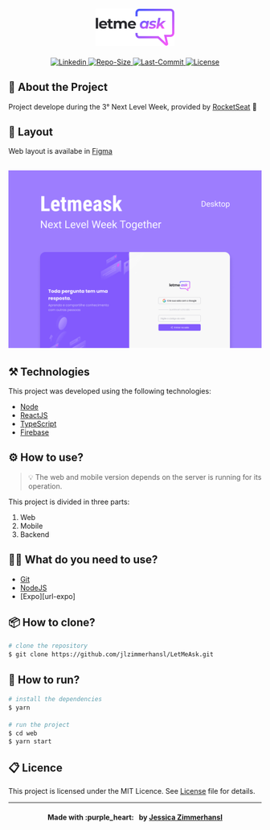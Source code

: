 <h2 align="center">
            <img alt="LetMeAsk" src=".github/Logo.png">
</h2>

<p align="center">

<a href="https://www.linkedin.com/in/jessica-zimmerhansl">
    <img alt="Linkedin" src="https://img.shields.io/badge/JessicaZimmerhansl-835AFD?style=flat-square&logo=LinkedIn&labelColor=#835AFD">
  </a>   
     <a href="https://github.com/jlzimmerhansl/LetMeAsk">
    <img alt="Repo-Size" src="https://img.shields.io/github/repo-size/jlzimmerhansl/LetMeAsk?color=%23835AFD&style=flat-square">
  </a>    
                                                                                                         
  <a href="https://github.com/jlzimmerhansl/LetMeAsk/commits/master">
    <img alt="Last-Commit" src="https://img.shields.io/github/last-commit/jlzimmerhansl/LetMeAsk/master?color=%23835AFD&style=flat-square">
  </a>

  <a href="https://github.com/jlzimmerhansl/LetMeAsk">
    <img alt="License" src="https://img.shields.io/github/license/jlzimmerhansl/LetMeAsk?color=%23835AFD&style=flat-square">
  </a> 
</p>

## :bookmark: About the Project

Project develope during the 3° Next Level Week, provided by [RocketSeat][url-rocket] :rocket:

## :art: Layout

Web layout is availabe in [Figma][url-figma-web]

<h2 align="center">
            <img alt="Let Me Ask" src=".github/LetmeaskCover.png">
</h2>

## :hammer_and_pick: Technologies

This project was developed using the following technologies:

- [Node][url-node]
- [ReactJS][url-react]
- [TypeScript][url-typescript]
- [Firebase][url-forebase]

## :gear: How to use?

> :bulb: The web and mobile version depends on the server is running for its operation.

This project is divided in three parts:

1. Web
2. Mobile
3. Backend

## :mechanic: What do you need to use?

- [Git][url-git]
- [NodeJS][url-node]
- [Expo][url-expo]

## :package: How to clone?

```bash
# clone the repository
$ git clone https://github.com/jlzimmerhansl/LetMeAsk.git
```

## :rocket: How to run?

```bash
# install the dependencies
$ yarn

# run the project
$ cd web
$ yarn start
```

## :clipboard: Licence

This project is licensed under the MIT Licence. See [License][url-license] file for details.

---

<h4 align="center">
Made with :purple_heart: &nbsp; by <a href="https://www.linkedin.com/in/jessica-zimmerhansl" target="_blank">Jessica Zimmerhansl</a>
</h4>

[url-typescript]: https://www.typescriptlang.org
[url-node]: https://nodejs.org/pt-br/
[url-react]: https://reactjs.org
[url-git]: https://git-scm.com
[url-diego]: https://github.com/diego3g
[url-figma-web]: https://www.figma.com/file/vJ5TSqA05OIT1IJ1X3Kgaa/Letmeask-Copy?node-id=45%3A3279
[url-rocket]: https://rocketseat.com.br
[url-forebase]: https://firebase.google.com/
[url-license]: https://github.com/jlzimmerhansl/LetMeAsk/blob/master/LICENSE
